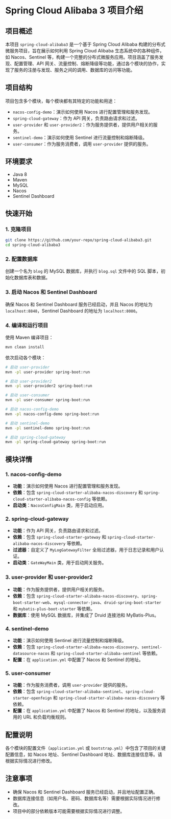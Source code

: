 # Spring Cloud Alibaba 3 项目介绍

## 项目概述
本项目 `spring-cloud-alibaba3` 是一个基于 Spring Cloud Alibaba 构建的分布式微服务项目，旨在展示如何利用 Spring Cloud Alibaba 生态系统中的各种组件，如 Nacos、Sentinel 等，构建一个完整的分布式微服务应用。项目涵盖了服务发现、配置管理、API 网关、流量控制、熔断降级等功能，通过各个模块的协作，实现了服务的注册与发现、服务之间的调用、数据库的访问等功能。

## 项目结构
项目包含多个模块，每个模块都有其特定的功能和用途：
- `nacos-config-demo`：演示如何使用 Nacos 进行配置管理和服务发现。
- `spring-cloud-gateway`：作为 API 网关，负责路由请求和过滤。
- `user-provider` 和 `user-provider2`：作为服务提供者，提供用户相关的服务。
- `sentinel-demo`：演示如何使用 Sentinel 进行流量控制和熔断降级。
- `user-consumer`：作为服务消费者，调用 `user-provider` 提供的服务。

## 环境要求
- Java 8
- Maven
- MySQL
- Nacos
- Sentinel Dashboard

## 快速开始

### 1. 克隆项目
```bash
git clone https://github.com/your-repo/spring-cloud-alibaba3.git
cd spring-cloud-alibaba3
```

### 2. 配置数据库
创建一个名为 `blog` 的 MySQL 数据库，并执行 `blog.sql` 文件中的 SQL 脚本，初始化数据库表和数据。

### 3. 启动 Nacos 和 Sentinel Dashboard
确保 Nacos 和 Sentinel Dashboard 服务已经启动，并且 Nacos 的地址为 `localhost:8848`，Sentinel Dashboard 的地址为 `localhost:8080`。

### 4. 编译和运行项目
使用 Maven 编译项目：
```bash
mvn clean install
```

依次启动各个模块：
```bash
# 启动 user-provider
mvn -pl user-provider spring-boot:run

# 启动 user-provider2
mvn -pl user-provider2 spring-boot:run

# 启动 user-consumer
mvn -pl user-consumer spring-boot:run

# 启动 nacos-config-demo
mvn -pl nacos-config-demo spring-boot:run

# 启动 sentinel-demo
mvn -pl sentinel-demo spring-boot:run

# 启动 spring-cloud-gateway
mvn -pl spring-cloud-gateway spring-boot:run
```

## 模块详情

### 1. nacos-config-demo
- **功能**：演示如何使用 Nacos 进行配置管理和服务发现。
- **依赖**：包含 `spring-cloud-starter-alibaba-nacos-discovery` 和 `spring-cloud-starter-alibaba-nacos-config` 等依赖。
- **启动类**：`NacosConfigMain` 类，用于启动应用。

### 2. spring-cloud-gateway
- **功能**：作为 API 网关，负责路由请求和过滤。
- **依赖**：包含 `spring-cloud-starter-gateway` 和 `spring-cloud-starter-alibaba-nacos-discovery` 等依赖。
- **过滤器**：自定义了 `MyLogGatewayFilter` 全局过滤器，用于日志记录和用户认证。
- **启动类**：`GateWayMain` 类，用于启动网关服务。

### 3. user-provider 和 user-provider2
- **功能**：作为服务提供者，提供用户相关的服务。
- **依赖**：包含 `spring-cloud-starter-alibaba-nacos-discovery`、`spring-boot-starter-web`、`mysql-connector-java`、`druid-spring-boot-starter` 和 `mybatis-plus-boot-starter` 等依赖。
- **数据库**：使用 MySQL 数据库，并集成了 Druid 连接池和 MyBatis-Plus。

### 4. sentinel-demo
- **功能**：演示如何使用 Sentinel 进行流量控制和熔断降级。
- **依赖**：包含 `spring-cloud-starter-alibaba-nacos-discovery`、`sentinel-datasource-nacos` 和 `spring-cloud-starter-alibaba-sentinel` 等依赖。
- **配置**：在 `application.yml` 中配置了 Nacos 和 Sentinel 的地址。

### 5. user-consumer
- **功能**：作为服务消费者，调用 `user-provider` 提供的服务。
- **依赖**：包含 `spring-cloud-starter-alibaba-sentinel`、`spring-cloud-starter-openfeign` 和 `spring-cloud-starter-alibaba-nacos-discovery` 等依赖。
- **配置**：在 `application.yml` 中配置了 Nacos 和 Sentinel 的地址，以及服务调用的 URL 和负载均衡规则。

## 配置说明
各个模块的配置文件（`application.yml` 或 `bootstrap.yml`）中包含了项目的关键配置信息，如 Nacos 地址、Sentinel Dashboard 地址、数据库连接信息等。请根据实际情况进行修改。

## 注意事项
- 确保 Nacos 和 Sentinel Dashboard 服务已经启动，并且地址配置正确。
- 数据库连接信息（如用户名、密码、数据库名等）需要根据实际情况进行修改。
- 项目中的部分依赖版本可能需要根据实际情况进行调整。
